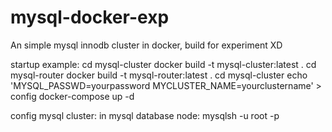# mysql-docker-exp
An simple mysql innodb cluster in docker, build for experiment XD

startup example:
  cd mysql-cluster
  docker build -t mysql-cluster:latest .
  cd mysql-router
  docker build -t mysql-router:latest .
  cd mysql-cluster
  echo 'MYSQL_PASSWD=yourpassword
MYCLUSTER_NAME=yourclustername' > config
  docker-compose up -d

config mysql cluster:
  in mysql database node:
    mysqlsh -u root -p
    
  




